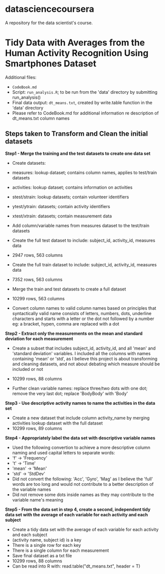 # datasciencecoursera
A repository for the data scientist's course.

# Tidy Data with Averages from the Human Activity Recognition Using Smartphones Dataset

Additional files: 
 - `CodeBook.md`
 - Script: `run_analysis.R`; to be run from the 'data' directory by submitting run_analysis()
 - Final data output: `dt_means.txt`, created by write.table function in the 'data' directory 
 - Please refer to CodeBook.md for additional information re description of dt_means.txt column names

## Steps taken to Transform and Clean the initial datasets

**Step1 - Merge the training and the test datasets to create one data set**

 - Create datasets:
  - measures: lookup dataset; contains column names, applies to test/train datasets
  - activities: lookup dataset; contains information on activities
  - stest/strain: lookup datasets; contain volunteer identifiers
  - ytest/ytrain: datasets; contain activity identifiers
  - xtest/xtrain: datasets; contain measurement data

 - Add column/variable names from measures dataset to the test/train datasets
 - Create the full test dataset to include: subject_id, activity_id, measures data
  - 2947 rows, 563 columns

 - Create the full train dataset to include: subject_id, activity_id, measures data
  - 7352 rows, 563 columns

 - Merge the train and test datasets to create a full dataset
  - 10299 rows, 563 columns

 - Convert column names to valid column names based on principles that syntactically valid name consists of letters, numbers, dots, underline characters and starts with a letter or the dot not followed by a number
eg: a bracket, hypen, comma are replaced with a dot

**Step2 - Extract only the measurements on the mean and standard deviation for each measurement**

  - Create a subset that includes subject_id, activity_id, and all 'mean' and 'standard deviation' variables. 
I included all the columns with names containing 'mean' or 'std', as I believe this project is about transforming and cleaning datasets, and not about debating which measure should be included or not
   - 10299 rows, 88 columns

  - Further clean variable names:
replace three/two dots with one dot; remove the very last dot; replace 'BodyBody' with 'Body'

**Step3 - Use descriptive activity names to name the activities in the data set**

  - Create a new dataset that include column activity_name by merging activities lookup dataset with the full dataset
   - 10299 rows, 89 columns

**Step4 - Appropriately label the data set with descriptive variable names**

  - Used the following convertion to achieve a more descriptive column naming and used capital letters to separate words:
   - 'f' -> 'Frequency'
   - 't' -> 'Time'
   - 'mean' -> 'Mean'
   - 'std' -> 'StdDev'
  - Did not convert the following: 'Acc', 'Gyro', 'Mag' as I believe the 'full' words are too long and would not contribute to a better description of the variable names
  - Did not remove some dots inside names as they may contribute to the variable name's meaning

**Step5 - From the data set in step 4, create a second, independent tidy data set with the average of each variable for each activity and each subject**

  - Create a tidy data set with the average of each variable for each activity and each subject
  - (activity name, subject id) is a key
  - There is a single row for each key
  - There is a single column for each measurement
  - Save final dataset as a txt file
   - 10299 rows, 88 columns
  - Can be read into R with: read.table("dt_means.txt", header = T)

